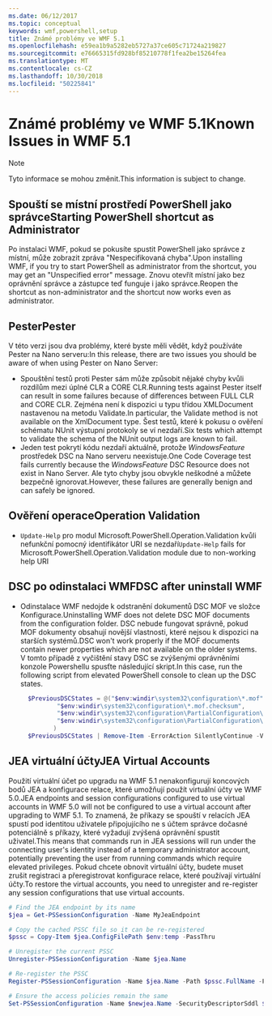 ```yaml
---
ms.date: 06/12/2017
ms.topic: conceptual
keywords: wmf,powershell,setup
title: Známé problémy ve WMF 5.1
ms.openlocfilehash: e59ea1b9a5282eb5727a37ce605c71724a219827
ms.sourcegitcommit: e76665315fd928bf85210778f1fea2be15264fea
ms.translationtype: MT
ms.contentlocale: cs-CZ
ms.lasthandoff: 10/30/2018
ms.locfileid: "50225841"
---
```

# <a name="known-issues-in-wmf-51"></a><span data-ttu-id="b7814-103">Známé problémy ve WMF 5.1</span><span class="sxs-lookup"><span data-stu-id="b7814-103">Known Issues in WMF 5.1</span></span>

> [!Note]
> <span data-ttu-id="b7814-104">Tyto informace se mohou změnit.</span><span class="sxs-lookup"><span data-stu-id="b7814-104">This information is subject to change.</span></span>

## <a name="starting-powershell-shortcut-as-administrator"></a><span data-ttu-id="b7814-105">Spouští se místní prostředí PowerShell jako správce</span><span class="sxs-lookup"><span data-stu-id="b7814-105">Starting PowerShell shortcut as Administrator</span></span>

<span data-ttu-id="b7814-106">Po instalaci WMF, pokud se pokusíte spustit PowerShell jako správce z místní, může zobrazit zpráva "Nespecifikovaná chyba".</span><span class="sxs-lookup"><span data-stu-id="b7814-106">Upon installing WMF, if you try to start PowerShell as administrator from the shortcut, you may get an "Unspecified error" message.</span></span>
<span data-ttu-id="b7814-107">Znovu otevřít místní jako bez oprávnění správce a zástupce teď funguje i jako správce.</span><span class="sxs-lookup"><span data-stu-id="b7814-107">Reopen the shortcut as non-administrator and the shortcut now works even as administrator.</span></span>

## <a name="pester"></a><span data-ttu-id="b7814-108">Pester</span><span class="sxs-lookup"><span data-stu-id="b7814-108">Pester</span></span>

<span data-ttu-id="b7814-109">V této verzi jsou dva problémy, které byste měli vědět, když používáte Pester na Nano serveru:</span><span class="sxs-lookup"><span data-stu-id="b7814-109">In this release, there are two issues you should be aware of when using Pester on Nano Server:</span></span>

- <span data-ttu-id="b7814-110">Spouštění testů proti Pester sám může způsobit nějaké chyby kvůli rozdílům mezi úplné CLR a CORE CLR.</span><span class="sxs-lookup"><span data-stu-id="b7814-110">Running tests against Pester itself can result in some failures because of differences between FULL CLR and CORE CLR.</span></span> <span data-ttu-id="b7814-111">Zejména není k dispozici u typu třídou XMLDocument nastavenou na metodu Validate.</span><span class="sxs-lookup"><span data-stu-id="b7814-111">In particular, the Validate method is not available on the XmlDocument type.</span></span> <span data-ttu-id="b7814-112">Šest testů, které k pokusu o ověření schématu NUnit výstupní protokoly se ví nezdaří.</span><span class="sxs-lookup"><span data-stu-id="b7814-112">Six tests which attempt to validate the schema of the NUnit output logs are known to fail.</span></span>
- <span data-ttu-id="b7814-113">Jeden test pokrytí kódu nezdaří aktuálně, protože *WindowsFeature* prostředek DSC na Nano serveru neexistuje.</span><span class="sxs-lookup"><span data-stu-id="b7814-113">One Code Coverage test fails currently because the *WindowsFeature* DSC Resource does not exist in Nano Server.</span></span> <span data-ttu-id="b7814-114">Ale tyto chyby jsou obvykle neškodné a můžete bezpečně ignorovat.</span><span class="sxs-lookup"><span data-stu-id="b7814-114">However, these failures are generally benign and can safely be ignored.</span></span>

## <a name="operation-validation"></a><span data-ttu-id="b7814-115">Ověření operace</span><span class="sxs-lookup"><span data-stu-id="b7814-115">Operation Validation</span></span>

- <span data-ttu-id="b7814-116">`Update-Help` pro modul Microsoft.PowerShell.Operation.Validation kvůli nefunkční pomocný identifikátor URI se nezdaří</span><span class="sxs-lookup"><span data-stu-id="b7814-116">`Update-Help` fails for Microsoft.PowerShell.Operation.Validation module due to non-working help URI</span></span>

## <a name="dsc-after-uninstall-wmf"></a><span data-ttu-id="b7814-117">DSC po odinstalaci WMF</span><span class="sxs-lookup"><span data-stu-id="b7814-117">DSC after uninstall WMF</span></span>

- <span data-ttu-id="b7814-118">Odinstalace WMF nedojde k odstranění dokumentů DSC MOF ve složce Konfigurace.</span><span class="sxs-lookup"><span data-stu-id="b7814-118">Uninstalling WMF does not delete DSC MOF documents from the configuration folder.</span></span> <span data-ttu-id="b7814-119">DSC nebude fungovat správně, pokud MOF dokumenty obsahují novější vlastnosti, které nejsou k dispozici na starších systémů.</span><span class="sxs-lookup"><span data-stu-id="b7814-119">DSC won't work properly if the MOF documents contain newer properties which are not available on the older systems.</span></span> <span data-ttu-id="b7814-120">V tomto případě z vyčištění stavy DSC se zvýšenými oprávněními konzole Powershellu spusťte následující skript.</span><span class="sxs-lookup"><span data-stu-id="b7814-120">In this case, run the following script from elevated PowerShell console to clean up the DSC states.</span></span>

  ```powershell
    $PreviousDSCStates = @("$env:windir\system32\configuration\*.mof",
            "$env:windir\system32\configuration\*.mof.checksum",
            "$env:windir\system32\configuration\PartialConfiguration\*.mof",
            "$env:windir\system32\configuration\PartialConfiguration\*.mof.checksum"
           )
    $PreviousDSCStates | Remove-Item -ErrorAction SilentlyContinue -Verbose
  ```

## <a name="jea-virtual-accounts"></a><span data-ttu-id="b7814-121">JEA virtuální účty</span><span class="sxs-lookup"><span data-stu-id="b7814-121">JEA Virtual Accounts</span></span>

<span data-ttu-id="b7814-122">Použití virtuální účet po upgradu na WMF 5.1 nenakonfigurují koncových bodů JEA a konfigurace relace, které umožňují použít virtuální účty ve WMF 5.0.</span><span class="sxs-lookup"><span data-stu-id="b7814-122">JEA endpoints and session configurations configured to use virtual accounts in WMF 5.0 will not be configured to use a virtual account after upgrading to WMF 5.1.</span></span>
<span data-ttu-id="b7814-123">To znamená, že příkazy se spouští v relacích JEA spustí pod identitou uživatele připojujícího ne s účtem správce dočasné potenciálně s příkazy, které vyžadují zvýšená oprávnění spustit uživatel.</span><span class="sxs-lookup"><span data-stu-id="b7814-123">This means that commands run in JEA sessions will run under the connecting user's identity instead of a temporary administrator account, potentially preventing the user from running commands which require elevated privileges.</span></span>
<span data-ttu-id="b7814-124">Pokud chcete obnovit virtuální účty, budete muset zrušit registraci a přeregistrovat konfigurace relace, které používají virtuální účty.</span><span class="sxs-lookup"><span data-stu-id="b7814-124">To restore the virtual accounts, you need to unregister and re-register any session configurations that use virtual accounts.</span></span>

```powershell
# Find the JEA endpoint by its name
$jea = Get-PSSessionConfiguration -Name MyJeaEndpoint

# Copy the cached PSSC file so it can be re-registered
$pssc = Copy-Item $jea.ConfigFilePath $env:temp -PassThru

# Unregister the current PSSC
Unregister-PSSessionConfiguration -Name $jea.Name

# Re-register the PSSC
Register-PSSessionConfiguration -Name $jea.Name -Path $pssc.FullName -Force

# Ensure the access policies remain the same
Set-PSSessionConfiguration -Name $newjea.Name -SecurityDescriptorSddl $jea.SecurityDescriptorSddl
```